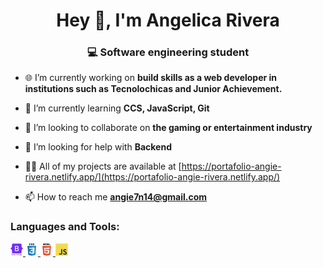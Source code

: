 <h1 align="center">Hey 👀, I'm Angelica Rivera</h1>
<h3 align="center">💻 Software engineering student</h3>

- 🌐 I’m currently working on **build skills as a web developer in institutions such as Tecnolochicas and Junior Achievement.**

- 🌱 I’m currently learning **CCS, JavaScript, Git**

- 🤝 I’m looking to collaborate on **the gaming or entertainment industry**

- 🎯 I’m looking for help with **Backend**

- 👨‍💻 All of my projects are available at [https://portafolio-angie-rivera.netlify.app/](https://portafolio-angie-rivera.netlify.app/)

- 📫 How to reach me **angie7n14@gmail.com**



<h3 align="left">Languages and Tools:</h3>
<p align="left"> <a href="https://getbootstrap.com" target="_blank" rel="noreferrer"> <img src="https://raw.githubusercontent.com/devicons/devicon/master/icons/bootstrap/bootstrap-plain-wordmark.svg" alt="bootstrap" width="20" height="20"/> </a> <a href="https://www.w3schools.com/css/" target="_blank" rel="noreferrer"> <img src="https://raw.githubusercontent.com/devicons/devicon/master/icons/css3/css3-original-wordmark.svg" alt="css3" width="20" height="20"/> </a> <a href="https://www.w3.org/html/" target="_blank" rel="noreferrer"> <img src="https://raw.githubusercontent.com/devicons/devicon/master/icons/html5/html5-original-wordmark.svg" alt="html5" width="20" height="20"/> </a> <a href="https://developer.mozilla.org/en-US/docs/Web/JavaScript" target="_blank" rel="noreferrer"> <img src="https://raw.githubusercontent.com/devicons/devicon/master/icons/javascript/javascript-original.svg" alt="javascript" width="20" height="20"/> </a> </p>
